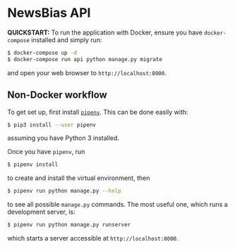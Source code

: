 # NewsBias API

**QUICKSTART:** To run the application with Docker, ensure you have
`docker-compose` installed and simply run:

```sh
$ docker-compose up -d
$ docker-compose run api python manage.py migrate
```

and open your web browser to `http://localhost:8000`.

## Non-Docker workflow

To get set up, first install [`pipenv`](https://github.com/pypa/pipenv). This
can be done easily with:

```sh
$ pip3 install --user pipenv
```

assuming you have Python 3 installed.

Once you have `pipenv`, run

```sh
$ pipenv install
```

to create and install the virtual environment, then

```sh
$ pipenv run python manage.py --help
```

to see all possible `manage.py` commands. The most useful one, which runs a
development server, is:

```sh
$ pipenv run python manage.py runserver
```

which starts a server accessible at `http://localhost:8000`.
